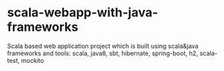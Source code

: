 # scala-webapp-with-java-frameworks
Scala based web application project which is built using scala&amp;java frameworks and tools: scala, java8, sbt, hibernate, spring-boot, h2, scala-test, mockito
